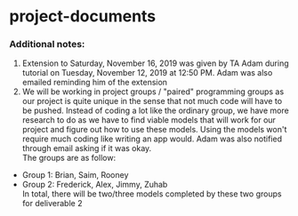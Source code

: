 # project-documents

### Additional notes:
1) Extension to Saturday, November 16, 2019 was given by TA Adam during tutorial on Tuesday, November 12, 2019 at 12:50 PM.  Adam was also emailed reminding him of the extension
2) We will be working in project groups / "paired" programming groups as our project is quite unique in the sense that not much code will have to be pushed.  Instead of coding a lot like the ordinary group, we have more research to do as we have to find viable models that will work for our project and figure out how to use these models.  Using the models won't require much coding like writing an app would.  Adam was also notified through email asking if it was okay.  
The groups are as follow:  
* Group 1: Brian, Saim, Rooney
* Group 2: Frederick, Alex, Jimmy, Zuhab  
In total, there will be two/three models completed by these two groups for deliverable 2
